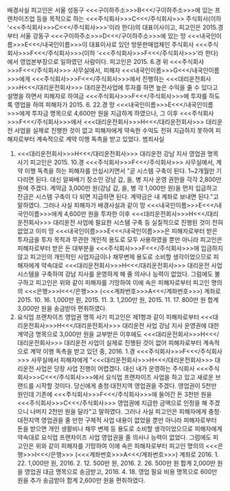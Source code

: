 배경사실
피고인은 서울 성동구 <<<구이하주소>>>B<<</구이하주소>>>에 있는 프렌차이즈업 등을 목적으로 하는 <<<주식회사>>>C<<</주식회사>>> 주식회사(이하 ‘<<<주식회사>>>C<<</주식회사>>>'이라 한다)의 대표이사이고, 피고인은 2015.경부터 서울 강동구 <<<구이하주소>>>D<<</구이하주소>>>에 있는 망 <<<내국인이름>>>E<<</내국인이름>>>이 대표이사로 있던 방문판매업체인 주식회사 <<<주식회사>>>F<<</주식회사>>>(이하 ‘<<<주식회사>>>F<<</주식회사>>>'라 한다)에서 영업본부장으로 일하였던 사람이다.
피고인은 2015. 6.경 위 <<<주식회사>>>F<<</주식회사>>> 사무실에서, 피해자 <<<내국인이름>>>G<<</내국인이름>>>에게 <<<주식회사>>>F<<</주식회사>>>에서 진행하는 <<<대리운전회사>>>H<<</대리운전회사>>> 대리운전사업에 투자를 하면 높은 수익을 줄 수 있다고 설명을 하면서 피해자로 하여금 <<<주식회사>>>F<<</주식회사>>>에 투자를 하도록 영업을 하여 피해자가 2015. 6. 22.경 망 <<<내국인이름>>>E<<</내국인이름>>>에게 투자금 명목으로 4,600만 원을 지급하게 하였으나, 그 이후 <<<주식회사>>>F<<</주식회사>>>에서 <<<대리운전회사>>>H<<</대리운전회사>>> 대리운전 사업을 실제로 진행한 것이 없고 피해자에게 약속한 수익도 전혀 지급하지 못하여 피해자로부터 계속적으로 계약 이행 독촉을 받고 있었다.
범죄사실
1. <<<대리운전회사>>>H<<</대리운전회사>>> 대리운전 강남 지사 영업권 명목 사기
피고인은 2015. 10.경 <<<주식회사>>>F<<</주식회사>>> 사무실에서, 계약 이행 독촉을 하는 피해자를 안심시키면서 "곧 시스템 구축이 된다. 1~2개월만 기다리면 된다. 대신 알짜배기 장소인 강남 갑, 을, 병 지사 운영 권한을 각각 2,800만 원에 주겠다. 계약금 3,000만 원(강남 갑, 을, 병 각 1,000만 원)을 먼저 입금하고 잔금은 시스템 구축이 다 되면 지급하면 된다. 계약금은 내 계좌로 보내면 된다."고 말하였다.
그러나 사실 피해자가 배경사실과 같이 망 <<<내국인이름>>>E<<</내국인이름>>>에게 4,600만 원을 투자한 이후 <<<대리운전회사>>>H<<</대리운전회사>>> 대리운전 사업에 필요한 시스템 구축 등 실질적으로 진행된 것이 전혀 없었고 이미 망 <<<내국인이름>>>E<<</내국인이름>>>은 피해자로부터 받은 투자금을 투자 목적과 무관한 개인적 용도로 모두 사용하였을 뿐만 아니라 피고인은 피해자로부터 받은 돈 대부분을 <<<주식회사>>>F<<</주식회사>>>에 입금하지 않고 피고인의 개인적인 사업자금이나 채무변제 용도로 소비할 생각이었으므로 피해자에게 약속대로 <<<대리운전회사>>>H<<</대리운전회사>>> 대리운전 사업 시스템을 구축하여 강남 지사를 운영하게 해 줄 의사나 능력이 없었다. 그럼에도 불구하고 피고인은 위와 같이 피해자를 기망하여 이에 속은 피해자로부터 피고인 명의의 <<<은행>>>I<<</은행>>> (<<<계좌번호>>>A<<</계좌번호>>>) 계좌로 2015. 10. 16. 1,000만 원, 2015. 11. 3. 1,200만 원, 2015. 11. 17. 800만 원 합계 3,000만 원을 송금받아 편취하였다.
2. 요식업 프랜차이즈 영업권 명목 사기
피고인은 제1항과 같이 피해자로부터 <<<대리운전회사>>>H<<</대리운전회사>>> 대리운전 사업 강남 지사 운영권에 대한 계약금 명목으로 3,000만 원을 교부받은 이후에도 <<<대리운전회사>>>H<<</대리운전회사>>> 대리운전 사업이 실제로 진행된 것이 없어 피해자로부터 계속적으로 계약 이행 독촉을 받고 있던 중, 2016. 1.경 <<<주식회사>>>F<<</주식회사>>> 사무실에서 피해자에게 "<<<대리운전회사>>>H<<</대리운전회사>>> 대리운전 사업은 당장 사업 진행이 어렵겠다. 대신 내가 운영하는 주식회사 <<<주식회사>>>C<<</주식회사>>>에서 요식업 프랜차이즈 사업을 하고 있고 새로운 브랜드를 시작할 것이다. 당신에게 충청·대전지역 영업권을 주겠다. 영업권이 5천만 원인데 기존에 <<<주식회사>>>F<<</주식회사>>>에 들어간 돈 3천만 원을 <<<주식회사>>>C<<</주식회사>>> 영업권에 지급한 금액으로 인정을 해 주겠으니 나머지 2천만 원을 달라"고 말하였다.
그러나 사실 피고인은 피해자에게 충청·대전지역 영업권을 줄 만한 구체적 사업 내용이 없었을 뿐만 아니라 피해자로부터 돈을 받으면 개인 생활비나 채무 변제 등 용도로 소비할 생각이었으므로 피해자에게 약속대로 요식업 프랜차이즈 사업 영업권을 줄 의사나 능력이 없었다.
그럼에도 피고인은 위와 같이 피해자를 기망하여 이에 속은 피해자로부터 피고인 명의의 <<<은행>>>I<<</은행>>> (<<<계좌번호>>>A<<</계좌번호>>>) 계좌로 2016. 1. 22. 1,000만 원, 2016. 2. 12. 500만 원, 2016. 2. 26. 500만 원 합계 2,000만 원을 영업권 대금 명목으로 송금받고, 2016. 4. 18. 영업 필요 비용 명목으로 600만 원을 추가 송금받아 합계 2,600만 원을 편취하였다.